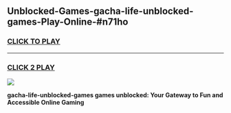 
## Unblocked-Games-gacha-life-unblocked-games-Play-Online-#n71ho
<h3>
<a href="https://premium.freeplayer.one?title=gacha-life-unblocked-games&ref=27F">CLICK TO PLAY</a></h3>
<hr>

<h3>
<a href="https://premium.freeplayer.one?title=gacha-life-unblocked-games&ref=27F">CLICK 2 PLAY</a>
  
</h3>

<a href="https://premium.freeplayer.one?title=gacha-life-unblocked-games&ref=27F"><img src="https://clearcache.store/games.png"></a>


**gacha-life-unblocked-games games unblocked: Your Gateway to Fun and Accessible Online Gaming**
